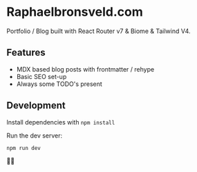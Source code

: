 # Raphaelbronsveld.com

Portfolio / Blog built with React Router v7 & Biome & Tailwind V4.

## Features
- MDX based blog posts with frontmatter / rehype
- Basic SEO set-up
- Always some TODO's present

## Development

Install dependencies with `npm install` 

Run the dev server:

```shellscript
npm run dev
```

👋🏼